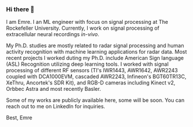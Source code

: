 ### Hi there 👋

I am Emre. I an ML engineer with focus on signal processing at The Rockefeller University. Currently, I work on signal processing of extracellular neural recordings *in-vivo*. 

My Ph.D. studies are mostly related to radar signal processing and human activity recognition with machine learning applications for radar data. Most recent projects I worked duting my Ph.D. include American Sign language (ASL) Recognition utilizing deep learning tools. I worked with signal processing of different RF sensors (TI's IWR1443, AWR1642, AWR2243 coupled with DCA1000EVM, cascaded AWR2243, Infineon's BGT60TR13C, XeThru, Ancortek's SDR Kit), and RGB-D cameras including Kinect v2, Orbbec Astra and most recently Basler.

Some of my works are publicly available here, some will be soon. You can reach out to me on LinkedIn for inquiries.

Best,
Emre
